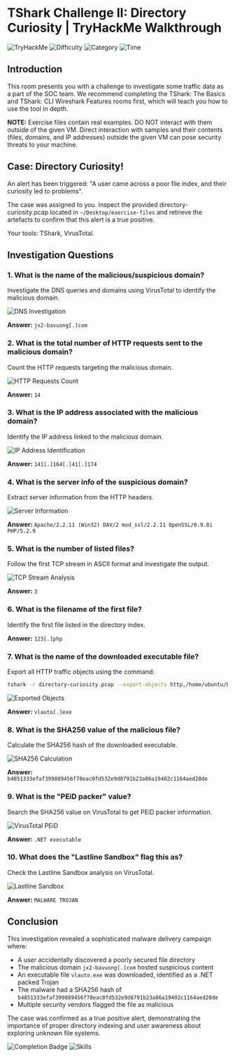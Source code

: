 # TShark Challenge II: Directory Curiosity | TryHackMe Walkthrough

![TryHackMe](https://img.shields.io/badge/TryHackMe-TShark%20Challenge%20II%3A%20Directory%20Curiosity-red) 
![Difficulty](https://img.shields.io/badge/Difficulty-Medium-yellow) 
![Category](https://img.shields.io/badge/Category-Forensics-blue) 
![Time](https://img.shields.io/badge/Time-45%20minutes-orange)

## Introduction
This room presents you with a challenge to investigate some traffic data as a part of the SOC team. We recommend completing the TShark: The Basics and TShark: CLI Wireshark Features rooms first, which will teach you how to use the tool in depth.

**NOTE:** Exercise files contain real examples. DO NOT interact with them outside of the given VM. Direct interaction with samples and their contents (files, domains, and IP addresses) outside the given VM can pose security threats to your machine.

## Case: Directory Curiosity!
An alert has been triggered: "A user came across a poor file index, and their curiosity led to problems".

The case was assigned to you. Inspect the provided directory-curiosity.pcap located in `~/Desktop/exercise-files` and retrieve the artefacts to confirm that this alert is a true positive.

Your tools: TShark, VirusTotal.

## Investigation Questions

### 1. What is the name of the malicious/suspicious domain?
Investigate the DNS queries and domains using VirusTotal to identify the malicious domain.

![DNS Investigation](https://github.com/user-attachments/assets/811c5786-e8fc-4f0c-b627-50a5111005a8)

**Answer:** `jx2-bavuong[.]com`

### 2. What is the total number of HTTP requests sent to the malicious domain?
Count the HTTP requests targeting the malicious domain.

![HTTP Requests Count](https://github.com/user-attachments/assets/d0884e9e-302b-43b8-ba49-282553957159)

**Answer:** `14`

### 3. What is the IP address associated with the malicious domain?
Identify the IP address linked to the malicious domain.

![IP Address Identification](https://github.com/user-attachments/assets/cf48ac63-bc5c-440c-9edb-73e4a0664d0e)

**Answer:** `141[.]164[.]41[.]174`

### 4. What is the server info of the suspicious domain?
Extract server information from the HTTP headers.

![Server Information](https://github.com/user-attachments/assets/f6f82631-5c39-4dc7-8a1b-a2210382f153)

**Answer:** `Apache/2.2.11 (Win32) DAV/2 mod_ssl/2.2.11 OpenSSL/0.9.8i PHP/5.2.9`

### 5. What is the number of listed files?
Follow the first TCP stream in ASCII format and investigate the output.

![TCP Stream Analysis](https://github.com/user-attachments/assets/347d9700-3d84-4c63-951a-4026ab66edc5)

**Answer:** `3`

### 6. What is the filename of the first file?
Identify the first file listed in the directory index.

**Answer:** `123[.]php`

### 7. What is the name of the downloaded executable file?
Export all HTTP traffic objects using the command:
```bash
tshark -r directory-curiosity.pcap --export-objects http,/home/ubuntu/Desktop/exercise-files -q
```

![Exported Objects](https://github.com/user-attachments/assets/812c060e-4f87-4351-bb86-efcd17b65845)

**Answer:** `vlauto[.]exe`

### 8. What is the SHA256 value of the malicious file?
Calculate the SHA256 hash of the downloaded executable.

![SHA256 Calculation](https://github.com/user-attachments/assets/ef5076fe-22af-480f-a1ad-cbfa3c744827)

**Answer:** `b4851333efaf399889456f78eac0fd532e9d8791b23a86a19402c1164aed20de`

### 9. What is the "PEiD packer" value?
Search the SHA256 value on VirusTotal to get PEiD packer information.

![VirusTotal PEiD](https://github.com/user-attachments/assets/cdf96e33-4d71-44c5-bf2a-eec192443ddf)

**Answer:** `.NET executable`

### 10. What does the "Lastline Sandbox" flag this as?
Check the Lastline Sandbox analysis on VirusTotal.

![Lastline Sandbox](https://github.com/user-attachments/assets/2064212c-944d-481e-b02d-988777d5bdc1)

**Answer:** `MALWARE TROJAN`

## Conclusion
This investigation revealed a sophisticated malware delivery campaign where:

- A user accidentally discovered a poorly secured file directory
- The malicious domain `jx2-bavuong[.]com` hosted suspicious content
- An executable file `vlauto.exe` was downloaded, identified as a .NET packed Trojan
- The malware had a SHA256 hash of `b4851333efaf399889456f78eac0fd532e9d8791b23a86a19402c1164aed20de`
- Multiple security vendors flagged the file as malicious

The case was confirmed as a true positive alert, demonstrating the importance of proper directory indexing and user awareness about exploring unknown file systems.

![Completion Badge](https://img.shields.io/badge/Challenge-Completed-brightgreen) 
![Skills](https://img.shields.io/badge/Skills-Malware%20Analysis%2C%20Network%20Forensics%2C%20Threat%20Intelligence-success)
